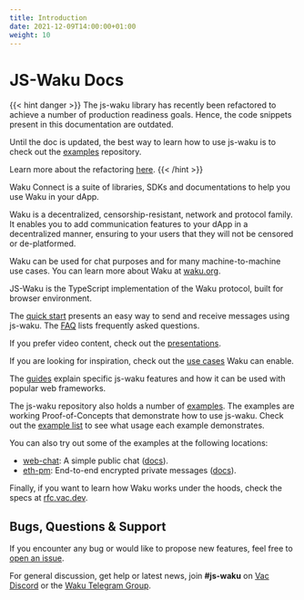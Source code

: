 ```yaml
---
title: Introduction
date: 2021-12-09T14:00:00+01:00
weight: 10
---
```


# JS-Waku Docs

{{< hint danger >}}
The js-waku library has recently been refactored to achieve a number of production readiness goals.
Hence, the code snippets present in this documentation are outdated.

Until the doc is updated, the best way to learn how to use js-waku is to check out the [examples](https://github.com/waku-org/js-waku-examples) repository.

Learn more about the refactoring [here](https://github.com/waku-org/js-waku/issues/802).
{{< /hint >}}

Waku Connect is a suite of libraries, SDKs and documentations to help you use Waku in your dApp.

Waku is a decentralized, censorship-resistant, network and protocol family.
It enables you to add communication features to your dApp in a decentralized manner,
ensuring to your users that they will not be censored or de-platformed.

Waku can be used for chat purposes and for many machine-to-machine use cases.
You can learn more about Waku at [waku.org](https://waku.org).

JS-Waku is the TypeScript implementation of the Waku protocol,
built for browser environment.

The [quick start](/docs/quick_start/) presents an easy way to send and receive messages using js-waku.
The [FAQ](/docs/faq/) lists frequently asked questions.

If you prefer video content, check out the [presentations](/docs/presentations).

If you are looking for inspiration, check out the [use cases](/docs/use_cases) Waku can enable.

The [guides](/docs/guides) explain specific js-waku features
and how it can be used with popular web frameworks.

The js-waku repository also holds a number of [examples](https://github.com/status-im/js-waku/tree/main/examples).
The examples are working Proof-of-Concepts that demonstrate how to use js-waku.
Check out the [example list](/docs/examples/) to see what usage each example demonstrates.

You can also try out some of the examples at the following locations:

- [web-chat](https://examples.waku.org/web-chat): A simple public chat ([docs](/docs/examples/#web-chat-app)).
- [eth-pm](https://examples.waku.org/eth-pm): End-to-end encrypted private messages
  ([docs](/docs/examples/#ethereum-private-message-web-app)).

Finally, if you want to learn how Waku works under the hoods, check the specs at [rfc.vac.dev](https://rfc.vac.dev/).

## Bugs, Questions & Support

If you encounter any bug or would like to propose new features, feel free to [open an issue](https://github.com/waku-org/js-waku/issues/new/).

For general discussion, get help or latest news,
join **#js-waku** on [Vac Discord](https://discord.gg/j5pGbn7MHZ) or the [Waku Telegram Group](https://t.me/waku_org).
